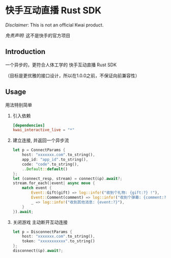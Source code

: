 # 快手互动直播 Rust SDK

_Disclaimer_: This is not an official Kwai product.

_免责声明_: 这不是快手的官方项目

## Introduction

一个异步的，更符合人体工学的 快手互动直播 Rust SDK

（目标是更优雅的接口设计，所以在1.0.0之前，不保证向前兼容性）

## Usage

用法特别简单

1. 引入依赖

    ```toml
    [dependencies]
    kwai_interactive_live = "*"
    ```

1. 建立连接, 并返回一个异步流

    ```rust
    let p = ConnectParams {
        host: "xxxxxxx.com".to_string(),
        app_id: "app_id".to_string(),
        code: "code".to_string(),
        ..Default::default()
    };
    let (connect_resp, stream) = connect(&p).await?;
    stream.for_each(|event| async move {
        match event {
            Event::Gift(gift) => log::info!("收到个礼物: {gift:?} !"),
            Event::Comment(comment) => log::info!("收到个弹幕: {comment:?} !"),
            _ => log::info!("收到其他消息: {event:?}"),
        }
    }).await;
    ```

1. 关闭游戏 主动断开互动连接

    ```rust
    let p = DisconnectParams {
        host: "xxxxxxx.com".to_string(),
        token: "xxxxxxxxxxx".to_string()
    };
    disconnect(&p).await?;
    ```
